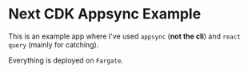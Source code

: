 # Next CDK Appsync Example

This is an example app where I've used `appsync` (**not the cli**) and `react query` (mainly for catching).

Everything is deployed on `Fargate`.


